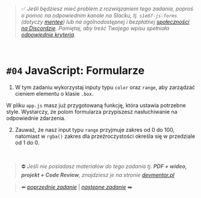 > :white_check_mark: *Jeśli będziesz mieć problem z rozwiązaniem tego zadania, poproś o pomoc na odpowiednim kanale na Slacku, tj. `s1e07-js-forms` (dotyczy [mentee](https://devmentor.pl/mentoring-javascript/)) lub na ogólnodostępnej i bezpłatnej [społeczności na Discordzie](https://devmentor.pl/discord). Pamiętaj, aby treść Twojego wpisu spełniała [odpowiednie kryteria](https://devmentor.pl/jak-prosic-o-pomoc/).*

&nbsp;

# `#04` JavaScript: Formularze


1. W tym zadaniu wykorzystaj inputy typu `color` oraz `range`, aby zarządzać cieniem elementu o klasie `.box`.

W pliku `app.js` masz już przygotowaną funkcję, która ustawia potrzebne style. Wystarczy, że polom formularza przypiszesz nasłuchiwanie na odpowiednie zdarzenia.

2. Zauważ, że nasz input typu `range` przyjmuje zakres od 0 do 100, natomiast w `rgba()` zakres dla przeźroczystości określa się w przedziale od 1 do 0.

&nbsp;
> :no_entry: *Jeśli nie posiadasz materiałów do tego zadania tj. **PDF + wideo, projekt + Code Review**, znajdziesz je na stronie [devmentor.pl](https://devmentor.pl/workshop-js-forms/)*

> :arrow_left: [*poprzednie zadanie*](./../03) | [*następne zadanie*](./../05) :arrow_right:
